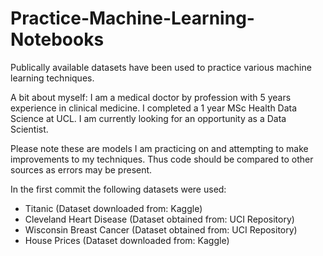 # Practice-Machine-Learning-Notebooks

Publically available datasets have been used to practice various machine learning techniques. 

A bit about myself: 
I am a medical doctor by profession with 5 years experience in clinical medicine. 
I completed a 1 year MSc Health Data Science at UCL. 
I am currently looking for an opportunity as a Data Scientist. 

Please note these are models I am practicing on and attempting to make improvements to my techniques. Thus code should be compared to other sources as errors may be present. 

In the first commit the following datasets were used: 
- Titanic (Dataset downloaded from: Kaggle)
- Cleveland Heart Disease (Dataset obtained from: UCI Repository)
- Wisconsin Breast Cancer (Dataset obtained from: UCI Repository)
- House Prices (Dataset downloaded from: Kaggle)
